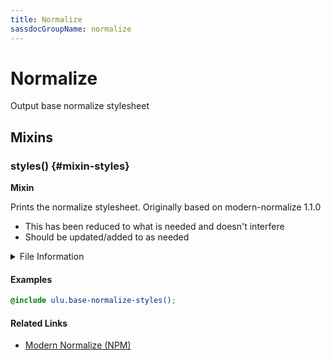 ```yaml
---
title: Normalize
sassdocGroupName: normalize
---
```



# Normalize

<div class="type-large">

Output base normalize stylesheet

</div>



## Mixins




<div class="sassdoc-item-header">

###  styles() {#mixin-styles}

  <div class="sassdoc-item-header__labels">
    <span class="tag tag--primary"><strong>Mixin</strong></span>
  </div>

</div>

  

Prints the normalize stylesheet. Originally based on modern-normalize 1.1.0
- This has been reduced to what is needed and doesn't interfere
- Should be updated/added to as needed
    
    


<details>
  <summary>File Information</summary>
  
- **File:** _normalize.scss
- **Group:** normalize
- **Type:** mixin
- **Lines (comments):** 10-15
- **Lines (code):** 17-199

</details>

    

#### Examples

      


``` scss
@include ulu.base-normalize-styles();
```
  



      

#### Related Links

- [Modern Normalize (NPM)](https://www.npmjs.com/package/modern-normalize)

    
  
  